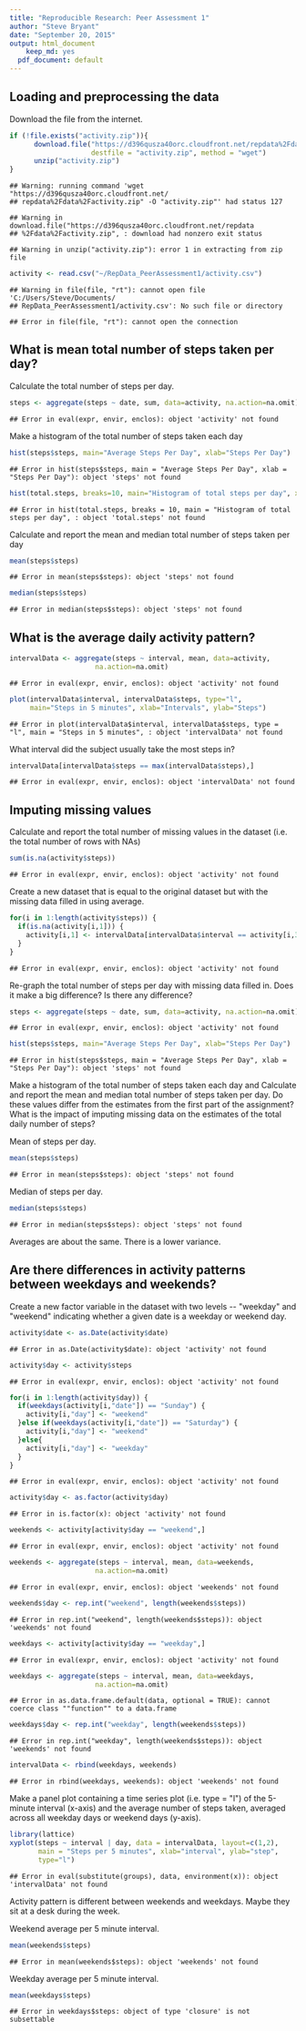 ```yaml
---
title: "Reproducible Research: Peer Assessment 1"
author: "Steve Bryant"
date: "September 20, 2015"
output: html_document
    keep_md: yes
  pdf_document: default
---
```


## Loading and preprocessing the data

Download the file from the internet.


```r
if (!file.exists("activity.zip")){
      download.file("https://d396qusza40orc.cloudfront.net/repdata%2Fdata%2Factivity.zip",
                    destfile = "activity.zip", method = "wget")
      unzip("activity.zip")
}
```

```
## Warning: running command 'wget "https://d396qusza40orc.cloudfront.net/
## repdata%2Fdata%2Factivity.zip" -O "activity.zip"' had status 127
```

```
## Warning in download.file("https://d396qusza40orc.cloudfront.net/repdata
## %2Fdata%2Factivity.zip", : download had nonzero exit status
```

```
## Warning in unzip("activity.zip"): error 1 in extracting from zip file
```

```r
activity <- read.csv("~/RepData_PeerAssessment1/activity.csv")
```

```
## Warning in file(file, "rt"): cannot open file 'C:/Users/Steve/Documents/
## RepData_PeerAssessment1/activity.csv': No such file or directory
```

```
## Error in file(file, "rt"): cannot open the connection
```


## What is mean total number of steps taken per day?

Calculate the total number of steps per day.


```r
steps <- aggregate(steps ~ date, sum, data=activity, na.action=na.omit)
```

```
## Error in eval(expr, envir, enclos): object 'activity' not found
```

Make a histogram of the total number of steps taken each day


```r
hist(steps$steps, main="Average Steps Per Day", xlab="Steps Per Day")
```

```
## Error in hist(steps$steps, main = "Average Steps Per Day", xlab = "Steps Per Day"): object 'steps' not found
```

```r
hist(total.steps, breaks=10, main="Histogram of total steps per day", xlab="Steps Per Day", col="gray")
```

```
## Error in hist(total.steps, breaks = 10, main = "Histogram of total steps per day", : object 'total.steps' not found
```

Calculate and report the mean and median total number of steps taken per day


```r
mean(steps$steps)
```

```
## Error in mean(steps$steps): object 'steps' not found
```

```r
median(steps$steps)
```

```
## Error in median(steps$steps): object 'steps' not found
```

## What is the average daily activity pattern?


```r
intervalData <- aggregate(steps ~ interval, mean, data=activity, 
                     na.action=na.omit)
```

```
## Error in eval(expr, envir, enclos): object 'activity' not found
```

```r
plot(intervalData$interval, intervalData$steps, type="l", 
     main="Steps in 5 minutes", xlab="Intervals", ylab="Steps")
```

```
## Error in plot(intervalData$interval, intervalData$steps, type = "l", main = "Steps in 5 minutes", : object 'intervalData' not found
```

What interval did the subject usually take the most steps in?


```r
intervalData[intervalData$steps == max(intervalData$steps),]
```

```
## Error in eval(expr, envir, enclos): object 'intervalData' not found
```

## Imputing missing values

Calculate and report the total number of missing values in the dataset (i.e. the total number of rows with NAs)


```r
sum(is.na(activity$steps))
```

```
## Error in eval(expr, envir, enclos): object 'activity' not found
```

Create a new dataset that is equal to the original dataset but with the missing data filled in using average.


```r
for(i in 1:length(activity$steps)) {
  if(is.na(activity[i,1])) {
    activity[i,1] <- intervalData[intervalData$interval == activity[i,3], 2]
  }
}
```

```
## Error in eval(expr, envir, enclos): object 'activity' not found
```

Re-graph the total number of steps per day with missing data filled in.
Does it make a big difference?
Is there any difference?


```r
steps <- aggregate(steps ~ date, sum, data=activity, na.action=na.omit)
```

```
## Error in eval(expr, envir, enclos): object 'activity' not found
```

```r
hist(steps$steps, main="Average Steps Per Day", xlab="Steps Per Day")
```

```
## Error in hist(steps$steps, main = "Average Steps Per Day", xlab = "Steps Per Day"): object 'steps' not found
```
Make a histogram of the total number of steps taken each day and Calculate and report the mean and median total number of steps taken per day. Do these values differ from the estimates from the first part of the assignment? What is the impact of imputing missing data on the estimates of the total daily number of steps?

Mean of steps per day.


```r
mean(steps$steps)
```

```
## Error in mean(steps$steps): object 'steps' not found
```

Median of steps per day.


```r
median(steps$steps)
```

```
## Error in median(steps$steps): object 'steps' not found
```

Averages are about the same. There is a lower variance.

## Are there differences in activity patterns between weekdays and weekends?

Create a new factor variable in the dataset with two levels -- "weekday" and "weekend" indicating whether a given date is a weekday or weekend day.


```r
activity$date <- as.Date(activity$date)
```

```
## Error in as.Date(activity$date): object 'activity' not found
```

```r
activity$day <- activity$steps
```

```
## Error in eval(expr, envir, enclos): object 'activity' not found
```

```r
for(i in 1:length(activity$day)) {
  if(weekdays(activity[i,"date"]) == "Sunday") {
    activity[i,"day"] <- "weekend"
  }else if(weekdays(activity[i,"date"]) == "Saturday") {
    activity[i,"day"] <- "weekend"
  }else{
    activity[i,"day"] <- "weekday"
  }
}
```

```
## Error in eval(expr, envir, enclos): object 'activity' not found
```

```r
activity$day <- as.factor(activity$day)
```

```
## Error in is.factor(x): object 'activity' not found
```

```r
weekends <- activity[activity$day == "weekend",]
```

```
## Error in eval(expr, envir, enclos): object 'activity' not found
```

```r
weekends <- aggregate(steps ~ interval, mean, data=weekends, 
                     na.action=na.omit)
```

```
## Error in eval(expr, envir, enclos): object 'weekends' not found
```

```r
weekends$day <- rep.int("weekend", length(weekends$steps))
```

```
## Error in rep.int("weekend", length(weekends$steps)): object 'weekends' not found
```

```r
weekdays <- activity[activity$day == "weekday",]
```

```
## Error in eval(expr, envir, enclos): object 'activity' not found
```

```r
weekdays <- aggregate(steps ~ interval, mean, data=weekdays, 
                     na.action=na.omit)
```

```
## Error in as.data.frame.default(data, optional = TRUE): cannot coerce class ""function"" to a data.frame
```

```r
weekdays$day <- rep.int("weekday", length(weekends$steps))
```

```
## Error in rep.int("weekday", length(weekends$steps)): object 'weekends' not found
```

```r
intervalData <- rbind(weekdays, weekends)
```

```
## Error in rbind(weekdays, weekends): object 'weekends' not found
```

Make a panel plot containing a time series plot (i.e. type = "l") of the 5-minute interval (x-axis) and the average number of steps taken, averaged across all weekday days or weekend days (y-axis).


```r
library(lattice)
xyplot(steps ~ interval | day, data = intervalData, layout=c(1,2),
       main = "Steps per 5 minutes", xlab="interval", ylab="step",
       type="l")
```

```
## Error in eval(substitute(groups), data, environment(x)): object 'intervalData' not found
```

Activity pattern is different between weekends and weekdays. Maybe they sit at a desk during the week.

Weekend average per 5 minute interval.

```r
mean(weekends$steps)
```

```
## Error in mean(weekends$steps): object 'weekends' not found
```

Weekday average per 5 minute interval.

```r
mean(weekdays$steps)
```

```
## Error in weekdays$steps: object of type 'closure' is not subsettable
```
